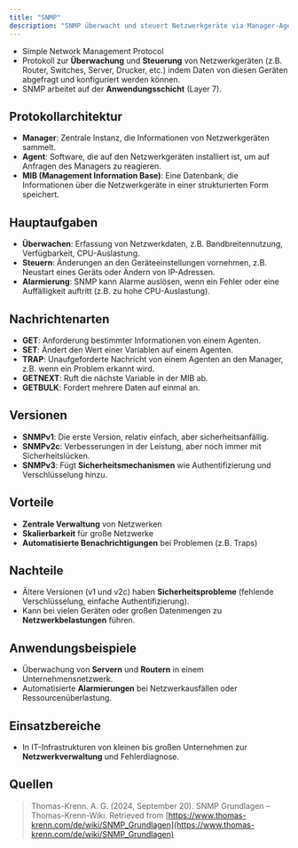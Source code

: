 ```yaml
---
title: "SNMP"
description: "SNMP überwacht und steuert Netzwerkgeräte via Manager-Agent-Modell. MIB-Datenbank, Nachrichten wie GET/SET/TRAP. Versionen v1-v3 mit Sicherheitsverbesserungen."
---
```


- Simple Network Management Protocol
- Protokoll zur **Überwachung** und **Steuerung** von Netzwerkgeräten (z.B. Router, Switches, Server, Drucker, etc.) indem Daten von diesen Geräten abgefragt und konfiguriert werden können.
- SNMP arbeitet auf der **Anwendungsschicht** (Layer 7).

## Protokollarchitektur
- **Manager**: Zentrale Instanz, die Informationen von Netzwerkgeräten sammelt.
- **Agent**: Software, die auf den Netzwerkgeräten installiert ist, um auf Anfragen des Managers zu reagieren.
- **MIB (Management Information Base)**: Eine Datenbank, die Informationen über die Netzwerkgeräte in einer strukturierten Form speichert.
  
## Hauptaufgaben
  - **Überwachen**: Erfassung von Netzwerkdaten, z.B. Bandbreitennutzung, Verfügbarkeit, CPU-Auslastung.
  - **Steuern**: Änderungen an den Geräteeinstellungen vornehmen, z.B. Neustart eines Geräts oder Ändern von IP-Adressen.
  - **Alarmierung**: SNMP kann Alarme auslösen, wenn ein Fehler oder eine Auffälligkeit auftritt (z.B. zu hohe CPU-Auslastung).

## Nachrichtenarten
  - **GET**: Anforderung bestimmter Informationen von einem Agenten.
  - **SET**: Ändert den Wert einer Variablen auf einem Agenten.
  - **TRAP**: Unaufgeforderte Nachricht von einem Agenten an den Manager, z.B. wenn ein Problem erkannt wird.
  - **GETNEXT**: Ruft die nächste Variable in der MIB ab.
  - **GETBULK**: Fordert mehrere Daten auf einmal an.

## Versionen
  - **SNMPv1**: Die erste Version, relativ einfach, aber sicherheitsanfällig.
  - **SNMPv2c**: Verbesserungen in der Leistung, aber noch immer mit Sicherheitslücken.
  - **SNMPv3**: Fügt **Sicherheitsmechanismen** wie Authentifizierung und Verschlüsselung hinzu.

## Vorteile
  - **Zentrale Verwaltung** von Netzwerken
  - **Skalierbarkeit** für große Netzwerke
  - **Automatisierte Benachrichtigungen** bei Problemen (z.B. Traps)

## Nachteile
  - Ältere Versionen (v1 und v2c) haben **Sicherheitsprobleme** (fehlende Verschlüsselung, einfache Authentifizierung).
  - Kann bei vielen Geräten oder großen Datenmengen zu **Netzwerkbelastungen** führen.

## Anwendungsbeispiele
  - Überwachung von **Servern** und **Routern** in einem Unternehmensnetzwerk.
  - Automatisierte **Alarmierungen** bei Netzwerkausfällen oder Ressourcenüberlastung.
  
## Einsatzbereiche
  - In IT-Infrastrukturen von kleinen bis großen Unternehmen zur **Netzwerkverwaltung** und Fehlerdiagnose.
## Quellen

> Thomas-Krenn. A. G. (2024, September 20). SNMP Grundlagen – Thomas-Krenn-Wiki. Retrieved from [https://www.thomas-krenn.com/de/wiki/SNMP_Grundlagen](https://www.thomas-krenn.com/de/wiki/SNMP_Grundlagen)
